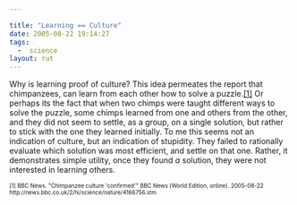 ```yaml
---

title: "Learning == Culture"
date: 2005-08-22 19:14:27
tags:
  -  science
layout: rut
---
```


<p>Why is learning proof of culture?  This idea permeates the report that chimpanzees, can learn from each other how to solve a puzzle.<a href="http://news.bbc.co.uk/2/hi/science/nature/4166756.stm">[1]</a> Or perhaps its the fact that when two chimps were taught different ways to solve the puzzle, some chimps learned from one and others from the other, and they did not seem to settle, as a group, on a single solution, but rather to stick with the one they learned initially.  To me this seems not an indication of culture, but an indication of stupidity.  They failed to rationally evaluate which solution was most efficient, and settle on that one.  Rather, it demonstrates simple utility, once they found <em>a</em> solution, they were not interested in learning others.</p>  <font size="-2"> [1] BBC News. "Chimpanzee culture 'confirmed'" BBC News (World Edition, online).  2005-08-22 http://news.bbc.co.uk/2/hi/science/nature/4166756.stm </font>


